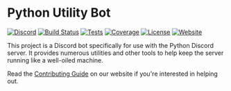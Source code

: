 # Python Utility Bot

[![Discord](https://img.shields.io/discord/267624335836053506?color=%237289DA&label=Python%20Discord&logo=discord&logoColor=white)](https://discord.gg/2B963hn)
[![Build Status](https://dev.azure.com/python-discord/Python%20Discord/_apis/build/status/Bot?branchName=master)](https://dev.azure.com/python-discord/Python%20Discord/_build/latest?definitionId=1&branchName=master)
[![Tests](https://img.shields.io/azure-devops/tests/python-discord/Python%20Discord/1?compact_message)](https://dev.azure.com/python-discord/Python%20Discord/_apis/build/status/Bot?branchName=master)
[![Coverage](https://img.shields.io/azure-devops/coverage/python-discord/Python%20Discord/1/master)](https://dev.azure.com/python-discord/Python%20Discord/_apis/build/status/Bot?branchName=master)
[![License](https://img.shields.io/github/license/python-discord/bot)](LICENSE)
[![Website](https://img.shields.io/badge/website-visit-brightgreen)](https://pythondiscord.com)

This project is a Discord bot specifically for use with the Python Discord server. It provides numerous utilities
and other tools to help keep the server running like a well-oiled machine.

Read the [Contributing Guide](https://pythondiscord.com/pages/contributing/bot/) on our website if you're interested in helping out.
